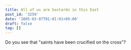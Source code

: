 ```yaml
---
title: All of us are bastards in this East
post_id: '3259'
date: '2005-03-07T01:01:01+09:00'
draft: false
tag: []
---
```


Do you see that "saints have been crucified on the cross"?